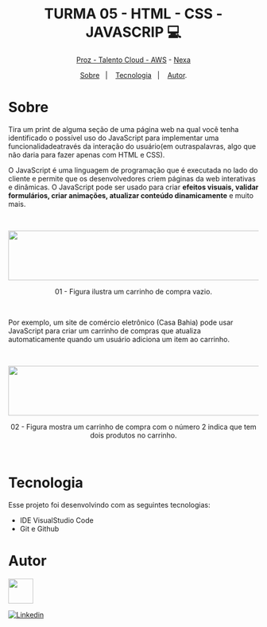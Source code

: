 <h1 align="center"> TURMA 05 -  HTML - CSS - JAVASCRIP 💻 </h1>

<p align="center"> <a href="https://prozeducacao.com.br/" target="_blank">Proz - Talento Cloud - </a><a href="https://aws.amazon.com/pt/" target="_blank">AWS</a> - <a href="https://www.nexaresources.com/" target="_blank">Nexa</a> </p>

<p align="center">
<a href="#sobre">Sobre</a>&nbsp;&nbsp;&nbsp|&nbsp;&nbsp;&nbsp;
<a href="#tecnologia">Tecnologia</a>&nbsp;&nbsp;&nbsp|&nbsp;&nbsp;&nbsp;
<a href="#autor">Autor</a>.</p>

# Sobre

Tira um print de alguma seção de uma página web na qual você tenha identificado o possível uso do JavaScript para implementar uma funcionalidadeatravés da interação do usuário(em outraspalavras, algo que não daria para fazer apenas com HTML e CSS).

O JavaScript é uma linguagem de programação que é executada no lado do cliente e permite que os desenvolvedores criem páginas da web interativas e dinâmicas. O JavaScript pode ser usado para criar **efeitos visuais, validar formulários, criar animações, atualizar conteúdo dinamicamente** e muito mais.

<br>
<p align="center">
<img src="https://github.com/Daniela2319/proz-talento-cloud-aws-nexa/assets/106537496/6553c500-8253-4fe1-95ac-c8ad6bcbf9c6" height="100" width="800">
  <br>
      
 </p>
 <p align="center">
    01 - Figura ilustra um carrinho de compra vazio.
 </p>
<br>
 </p>
 
 Por exemplo, um site de comércio eletrônico (Casa Bahia) pode usar JavaScript para criar um carrinho de compras que atualiza automaticamente quando um usuário adiciona um item ao carrinho.

<br>


 <p align="center">
<img src="https://github.com/Daniela2319/proz-talento-cloud-aws-nexa/assets/106537496/b130755a-6e9c-4dec-aa9a-7a466ee08386" height="100" width="800">
  <br>
    <p align="center">
    02 - Figura mostra um carrinho de compra com o número 2 indica que tem dois produtos no carrinho.
 </p>
 </p>
<br>

# Tecnologia

Esse projeto foi desenvolvindo com as seguintes tecnologias:

- IDE VisualStudio Code
- Git e Github

# Autor

<img src="https://github.com/Daniela2319/proz-talento-cloud-aws-nexa/assets/106537496/5cc8a2d8-32a6-4764-a37a-b91588041b1a" height="50" width="50">

[![Linkedin](https://img.shields.io/badge/DANIELA-0077B5?style=for-the-badge&logo=linkedin&logoColor=white)](https://www.linkedin.com/in/daniela-velter-231485f/)
